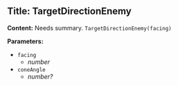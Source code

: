 ## Title: TargetDirectionEnemy

**Content:**
Needs summary.
`TargetDirectionEnemy(facing)`

**Parameters:**
- `facing`
  - *number*
- `coneAngle`
  - *number?*